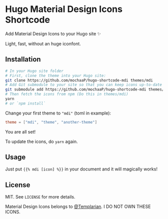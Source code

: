 # Hugo Material Design Icons Shortcode

Add Material Design Icons to your Hugo site ✨

Light, fast, without an huge iconfont.

## Installation

```bash
# In your Hugo site folder
# First, clone the theme into your Hugo site:
git clone https://github.com/mochaaP/hugo-shortcode-mdi themes/mdi
# Add Git submodule to your site so that you can keep icons up-to-date
git submodule add https://github.com/mochaaP/hugo-shortcode-mdi themes/mdi
# Then fetch the icons from npm (Do this in themes/mdi)
yarn
# or `npm install`
```

Change your first theme to `"mdi"` (toml in example):

```toml
theme = ["mdi", "theme", "another-theme"]
```

You are all set!

To update the icons, do `yarn` again.

## Usage

Just put `{{% mdi [icon] %}}` in your document and it will magically works!

## License

MIT. See `LICENSE` for more details.

Material Design Icons belongs to [@Templarian](https://github.com/templarian/). I DO NOT OWN THESE ICONS.
